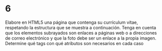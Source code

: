 # 6
Elabore en HTML5 una página que contenga su currículum vítae, respetando la estructura que
se muestra a continuación. Tenga en cuenta que los elementos subrayados son enlaces a páginas
web o a direcciones de correo electrónico y que la foto debe ser un enlace a la propia imagen.
Determine qué tags con qué atributos son necesarios en cada caso